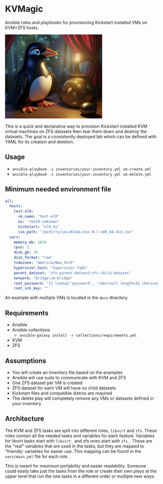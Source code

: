 # KVMagic
Ansible roles and playbooks for provisioning Kickstart installed VMs on KVM+ZFS hosts.

![KVMagic](docs/images/logo.png)

This is a quick and declarative way to provision Kickstart installed KVM virtual machines on ZFS datasets then tear them down and destroy the datasets.
The goal is a consistently deployed lab which can be defined with YAML for its creation and deletion.

## Usage
- ```ansible-playbook -i inventories/your-inventory.yml vm-create.yml```
- ```ansible-playbook -i inventories/your-inventory.yml vm-delete.yml```

## Minimum needed environment file
```yaml
all:
  hosts:
    test-el8:
      vm_name: "test-el8"
      os: "rhel8-unknown"
      kickstart: "el8.ks"
      iso_path: "/path/to/ios/AlmaLinux-8.7-x86_64-dvd.iso"
  vars:
    memory_mb: 1024
    cpus: 1
    disk_gb: 20
    disk_format: "raw"
    timezone: "America/New_York"
    hypervisor_host: "hypervisor.fqdn"
    parent_dataset: "zfs-parent-dataset/zfs-child-dataset"
    network: "bridge:vm-bridge"
    root_password: "{{ lookup('password', '/dev/null length=32 chars=ascii_letters,digits') }}"
    root_ssh_key: ""
```
An example with multiple VMs is located in the ```docs``` directory.

## Requirements
- Ansible
- Ansible collections
  - ```ansible-galaxy install -r collections/requirements.yml```
- KVM
- ZFS

## Assumptions
- You will create an inventory file based on the examples
- Ansible will use sudo to communicate with KVM and ZFS
- One ZFS dataset per VM is created
- ZFS dataset for each VM will have no child datasets
- Kickstart files and compatible distros are required
- The delete play will completely remove any VMs or datasets defined in your inventory

## Architecture
The KVM and ZFS tasks are split into different roles, ```libvirt``` and ```zfs```. These roles contain all the needed tasks and variables for each feature.
Variables for libvirt tasks start with ```libvirt_``` and zfs ones start with ```zfs_```. These are the "real" variables that are used in the tasks,
but they are mapped to "friendly: variables for easier use. This mapping can be found in the ```vars/main.yml``` file for each role.

This is meant for maximum portability and easier readability. Someone could easily take just the tasks from the role or create their own plays at the
upper level that run the role tasks in a different order or multiple new ways.

